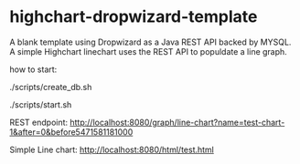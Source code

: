 # highchart-dropwizard-template

A blank template using Dropwizard as a Java REST API backed by MYSQL.
A simple Highchart linechart uses the REST API to populdate a line graph.

how to start:

./scripts/create_db.sh

./scripts/start.sh

REST endpoint:
<http://localhost:8080/graph/line-chart?name=test-chart-1&after=0&before5471581181000>


Simple Line chart:
<http://localhost:8080/html/test.html>

